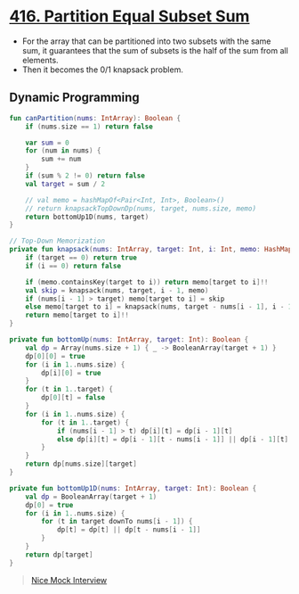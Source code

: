 # [416. Partition Equal Subset Sum](https://leetcode.com/problems/partition-equal-subset-sum/)

* For the array that can be partitioned into two subsets with the same sum, it guarantees that the sum of subsets is the half of the sum from all elements.
* Then it becomes the 0/1 knapsack problem.

## Dynamic Programming
```kotlin
fun canPartition(nums: IntArray): Boolean {
    if (nums.size == 1) return false

    var sum = 0
    for (num in nums) {
        sum += num
    }
    if (sum % 2 != 0) return false
    val target = sum / 2

    // val memo = hashMapOf<Pair<Int, Int>, Boolean>()
    // return knapsackTopDownDp(nums, target, nums.size, memo)
    return bottomUp1D(nums, target)
}

// Top-Down Memorization
private fun knapsack(nums: IntArray, target: Int, i: Int, memo: HashMap<Pair<Int, Int>, Boolean>): Boolean {
    if (target == 0) return true
    if (i == 0) return false

    if (memo.containsKey(target to i)) return memo[target to i]!!
    val skip = knapsack(nums, target, i - 1, memo)
    if (nums[i - 1] > target) memo[target to i] = skip
    else memo[target to i] = knapsack(nums, target - nums[i - 1], i - 1, memo) || skip
    return memo[target to i]!!
}

private fun bottomUp(nums: IntArray, target: Int): Boolean {
    val dp = Array(nums.size + 1) { _ -> BooleanArray(target + 1) }
    dp[0][0] = true
    for (i in 1..nums.size) {
        dp[i][0] = true
    }
    for (t in 1..target) {
        dp[0][t] = false
    }
    for (i in 1..nums.size) {
        for (t in 1..target) {
            if (nums[i - 1] > t) dp[i][t] = dp[i - 1][t]
            else dp[i][t] = dp[i - 1][t - nums[i - 1]] || dp[i - 1][t]
        }
    }
    return dp[nums.size][target]
}

private fun bottomUp1D(nums: IntArray, target: Int): Boolean {
    val dp = BooleanArray(target + 1)
    dp[0] = true
    for (i in 1..nums.size) {
        for (t in target downTo nums[i - 1]) {
            dp[t] = dp[t] || dp[t - nums[i - 1]]
        }
    }
    return dp[target]
}
```

> [Nice Mock Interview](https://www.youtube.com/watch?v=RZO6oR443nQ)